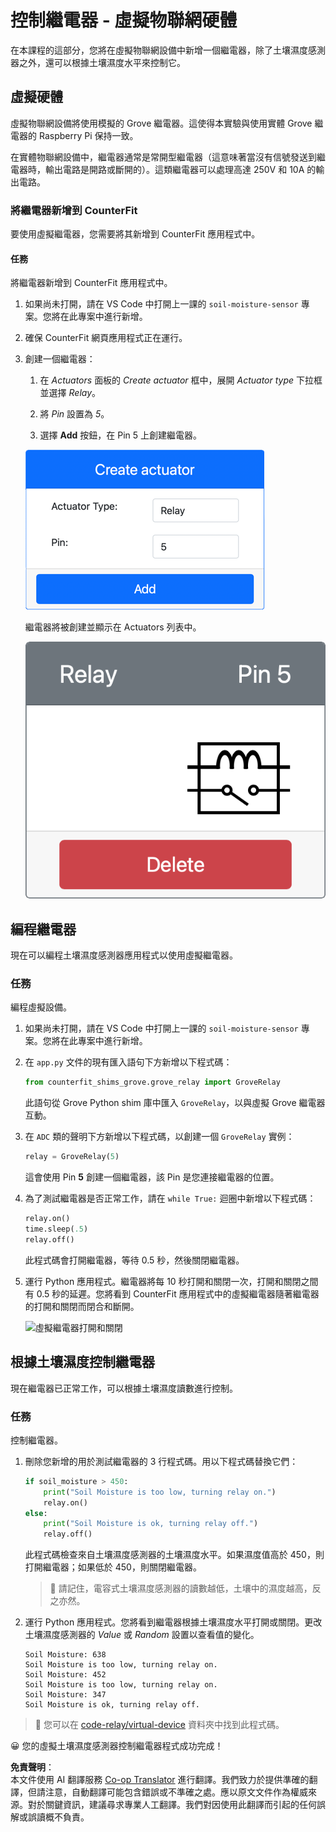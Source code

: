 <!--
CO_OP_TRANSLATOR_METADATA:
{
  "original_hash": "f8f541ee945545017a51aaf309aa37c3",
  "translation_date": "2025-08-24T22:19:03+00:00",
  "source_file": "2-farm/lessons/3-automated-plant-watering/virtual-device-relay.md",
  "language_code": "tw"
}
-->
# 控制繼電器 - 虛擬物聯網硬體

在本課程的這部分，您將在虛擬物聯網設備中新增一個繼電器，除了土壤濕度感測器之外，還可以根據土壤濕度水平來控制它。

## 虛擬硬體

虛擬物聯網設備將使用模擬的 Grove 繼電器。這使得本實驗與使用實體 Grove 繼電器的 Raspberry Pi 保持一致。

在實體物聯網設備中，繼電器通常是常開型繼電器（這意味著當沒有信號發送到繼電器時，輸出電路是開路或斷開的）。這類繼電器可以處理高達 250V 和 10A 的輸出電路。

### 將繼電器新增到 CounterFit

要使用虛擬繼電器，您需要將其新增到 CounterFit 應用程式中。

#### 任務

將繼電器新增到 CounterFit 應用程式中。

1. 如果尚未打開，請在 VS Code 中打開上一課的 `soil-moisture-sensor` 專案。您將在此專案中進行新增。

1. 確保 CounterFit 網頁應用程式正在運行。

1. 創建一個繼電器：

    1. 在 *Actuators* 面板的 *Create actuator* 框中，展開 *Actuator type* 下拉框並選擇 *Relay*。

    1. 將 *Pin* 設置為 *5*。

    1. 選擇 **Add** 按鈕，在 Pin 5 上創建繼電器。

    ![繼電器設置](../../../../../translated_images/counterfit-create-relay.fa7c40fd0f2f6afc33b35ea94fcb235085be4861e14e3fe6b9b7bcfc82d1c888.tw.png)

    繼電器將被創建並顯示在 Actuators 列表中。

    ![已創建的繼電器](../../../../../translated_images/counterfit-relay.bbf74c1dbdc8b9acd983367fcbd06703a402aefef6af54ddb28e11307ba8a12c.tw.png)

## 編程繼電器

現在可以編程土壤濕度感測器應用程式以使用虛擬繼電器。

### 任務

編程虛擬設備。

1. 如果尚未打開，請在 VS Code 中打開上一課的 `soil-moisture-sensor` 專案。您將在此專案中進行新增。

1. 在 `app.py` 文件的現有匯入語句下方新增以下程式碼：

    ```python
    from counterfit_shims_grove.grove_relay import GroveRelay
    ```

    此語句從 Grove Python shim 庫中匯入 `GroveRelay`，以與虛擬 Grove 繼電器互動。

1. 在 `ADC` 類的聲明下方新增以下程式碼，以創建一個 `GroveRelay` 實例：

    ```python
    relay = GroveRelay(5)
    ```

    這會使用 Pin **5** 創建一個繼電器，該 Pin 是您連接繼電器的位置。

1. 為了測試繼電器是否正常工作，請在 `while True:` 迴圈中新增以下程式碼：

    ```python
    relay.on()
    time.sleep(.5)
    relay.off()
    ```

    此程式碼會打開繼電器，等待 0.5 秒，然後關閉繼電器。

1. 運行 Python 應用程式。繼電器將每 10 秒打開和關閉一次，打開和關閉之間有 0.5 秒的延遲。您將看到 CounterFit 應用程式中的虛擬繼電器隨著繼電器的打開和關閉而閉合和斷開。

    ![虛擬繼電器打開和關閉](../../../../../images/virtual-relay-turn-on-off.gif)

## 根據土壤濕度控制繼電器

現在繼電器已正常工作，可以根據土壤濕度讀數進行控制。

### 任務

控制繼電器。

1. 刪除您新增的用於測試繼電器的 3 行程式碼。用以下程式碼替換它們：

    ```python
    if soil_moisture > 450:
        print("Soil Moisture is too low, turning relay on.")
        relay.on()
    else:
        print("Soil Moisture is ok, turning relay off.")
        relay.off()
    ```

    此程式碼檢查來自土壤濕度感測器的土壤濕度水平。如果濕度值高於 450，則打開繼電器；如果低於 450，則關閉繼電器。

    > 💁 請記住，電容式土壤濕度感測器的讀數越低，土壤中的濕度越高，反之亦然。

1. 運行 Python 應用程式。您將看到繼電器根據土壤濕度水平打開或關閉。更改土壤濕度感測器的 *Value* 或 *Random* 設置以查看值的變化。

    ```output
    Soil Moisture: 638
    Soil Moisture is too low, turning relay on.
    Soil Moisture: 452
    Soil Moisture is too low, turning relay on.
    Soil Moisture: 347
    Soil Moisture is ok, turning relay off.
    ```

> 💁 您可以在 [code-relay/virtual-device](../../../../../2-farm/lessons/3-automated-plant-watering/code-relay/virtual-device) 資料夾中找到此程式碼。

😀 您的虛擬土壤濕度感測器控制繼電器程式成功完成！

**免責聲明**：  
本文件使用 AI 翻譯服務 [Co-op Translator](https://github.com/Azure/co-op-translator) 進行翻譯。我們致力於提供準確的翻譯，但請注意，自動翻譯可能包含錯誤或不準確之處。應以原文文件作為權威來源。對於關鍵資訊，建議尋求專業人工翻譯。我們對因使用此翻譯而引起的任何誤解或誤讀概不負責。